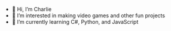 - 👋 Hi, I’m Charlie
- 👀 I’m interested in making video games and other fun projects
- 🌱 I’m currently learning C#, Python, and JavaScript

<!---
HotdogsCC/HotdogsCC is a ✨ special ✨ repository because its `README.md` (this file) appears on your GitHub profile.
You can click the Preview link to take a look at your changes.
--->
